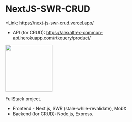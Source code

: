 # NextJS-SWR-CRUD
*Link: https://next-js-swr-crud.vercel.app/
* API (for CRUD): https://alexaltrex-common-api.herokuapp.com/rtkquery/product/

<img src="https://user-images.githubusercontent.com/56224288/178292511-b5e28d81-9192-4b58-9c29-8ef2e624d0f0.jpg" height="150">

FullStack project. 
* Frontend - Next.js, SWR (stale-while-revalidate), MobX
* Backend (for CRUD): Node.js, Express.
